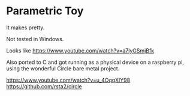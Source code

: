 # Parametric Toy

It makes pretty.

Not tested in Windows.

Looks like https://www.youtube.com/watch?v=a7lyGSmjBfk

Also ported to C and got running as a physical device on a raspberry pi, using the wonderful Circle bare metal project.

https://www.youtube.com/watch?v=u_4OqqXlY98
https://github.com/rsta2/circle

